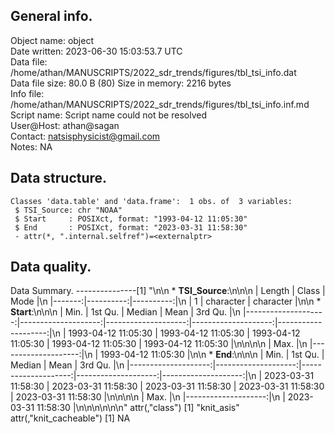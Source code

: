 <!-- This is a markdown file. -->


 General info.
---------------

Object name:    object      
Date written:   2023-06-30 15:03:53.7 UTC  
Data file:      /home/athan/MANUSCRIPTS/2022_sdr_trends/figures/tbl_tsi_info.dat      
Data file size: 80.0 B (80) 
Size in memory: 2216 bytes      
Info file:      /home/athan/MANUSCRIPTS/2022_sdr_trends/figures/tbl_tsi_info.inf.md      
Script name:    Script name could not be resolved      
User@Host:      athan@sagan   
Contact:        <natsisphysicist@gmail.com>      
Notes:          NA      


 Data structure.
-----------------

```
Classes 'data.table' and 'data.frame':	1 obs. of  3 variables:
 $ TSI_Source: chr "NOAA"
 $ Start     : POSIXct, format: "1993-04-12 11:05:30"
 $ End       : POSIXct, format: "2023-03-31 11:58:30"
 - attr(*, ".internal.selfref")=<externalptr> 
```


 Data quality.
---------------
 Data Summary.
---------------[1] "\n\n  * **TSI_Source**:\n\n\n    | Length |     Class |      Mode |\n    |-------:|----------:|----------:|\n    |      1 | character | character |\n\n  * **Start**:\n\n\n    |                Min. |             1st Qu. |              Median |                Mean |             3rd Qu. |\n    |--------------------:|--------------------:|--------------------:|--------------------:|--------------------:|\n    | 1993-04-12 11:05:30 | 1993-04-12 11:05:30 | 1993-04-12 11:05:30 | 1993-04-12 11:05:30 | 1993-04-12 11:05:30 |\n\n\n\n    |                Max. |\n    |--------------------:|\n    | 1993-04-12 11:05:30 |\n\n  * **End**:\n\n\n    |                Min. |             1st Qu. |              Median |                Mean |             3rd Qu. |\n    |--------------------:|--------------------:|--------------------:|--------------------:|--------------------:|\n    | 2023-03-31 11:58:30 | 2023-03-31 11:58:30 | 2023-03-31 11:58:30 | 2023-03-31 11:58:30 | 2023-03-31 11:58:30 |\n\n\n\n    |                Max. |\n    |--------------------:|\n    | 2023-03-31 11:58:30 |\n\n\n<!-- end of list -->\n\n\n"
attr(,"class")
[1] "knit_asis"
attr(,"knit_cacheable")
[1] NA
